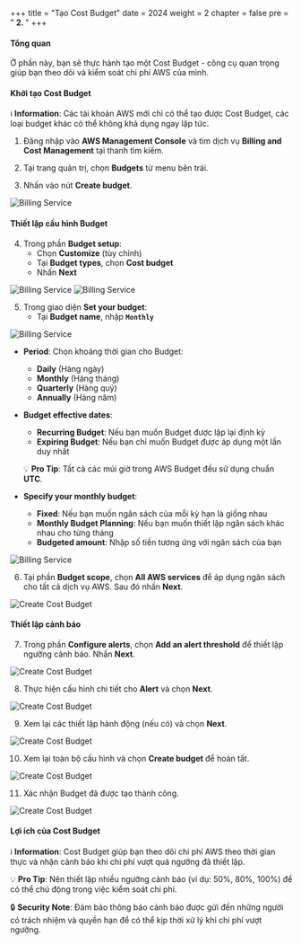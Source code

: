 +++
title = "Tạo Cost Budget"
date = 2024
weight = 2
chapter = false
pre = " <b> 2. </b> "
+++

#### Tổng quan

Ở phần này, bạn sẽ thực hành tạo một Cost Budget - công cụ quan trọng giúp bạn theo dõi và kiểm soát chi phí AWS của mình.

#### Khởi tạo Cost Budget

ℹ️ **Information**: Các tài khoản AWS mới chỉ có thể tạo được Cost Budget, các loại budget khác có thể không khả dụng ngay lập tức.

1. Đăng nhập vào **AWS Management Console** và tìm dịch vụ **Billing and Cost Management** tại thanh tìm kiếm.

2. Tại trang quản trị, chọn **Budgets** từ menu bên trái.

3. Nhấn vào nút **Create budget**.

![Billing Service](/images/2/0001.png?featherlight=false&width=90pc)

#### Thiết lập cấu hình Budget

4. Trong phần **Budget setup**:
   - Chọn **Customize** (tùy chỉnh)
   - Tại **Budget types**, chọn **Cost budget**
   - Nhấn **Next**

![Billing Service](/images/2/0002.png?featherlight=false&width=90pc)
![Billing Service](/images/2/00021.png?featherlight=false&width=90pc)

5. Trong giao diện **Set your budget**:
   - Tại **Budget name**, nhập **```Monthly```**

![Billing Service](/images/2/0003.png?featherlight=false&width=90pc)

   - **Period**: Chọn khoảng thời gian cho Budget:
     - **Daily** (Hàng ngày)
     - **Monthly** (Hàng tháng)
     - **Quarterly** (Hàng quý)
     - **Annually** (Hàng năm)
   
   - **Budget effective dates**:
     - **Recurring Budget**: Nếu bạn muốn Budget được lặp lại định kỳ
     - **Expiring Budget**: Nếu bạn chỉ muốn Budget được áp dụng một lần duy nhất
     
     💡 **Pro Tip**: Tất cả các múi giờ trong AWS Budget đều sử dụng chuẩn **UTC**.
   
   - **Specify your monthly budget**:
     - **Fixed**: Nếu bạn muốn ngân sách của mỗi kỳ hạn là giống nhau
     - **Monthly Budget Planning**: Nếu bạn muốn thiết lập ngân sách khác nhau cho từng tháng
     - **Budgeted amount**: Nhập số tiền tương ứng với ngân sách của bạn

![Billing Service](/images/2/0004.png?featherlight=false&width=90pc)

6. Tại phần **Budget scope**, chọn **All AWS services** để áp dụng ngân sách cho tất cả dịch vụ AWS. Sau đó nhấn **Next**.

![Create Cost Budget](/images/2/0005.png?featherlight=false&width=90pc)

#### Thiết lập cảnh báo

7. Trong phần **Configure alerts**, chọn **Add an alert threshold** để thiết lập ngưỡng cảnh báo. Nhấn **Next**.

![Create Cost Budget](/images/2/0006.png?featherlight=false&width=90pc)

8. Thực hiện cấu hình chi tiết cho **Alert** và chọn **Next**.

![Create Cost Budget](/images/2/0007.png?featherlight=false&width=90pc)

9. Xem lại các thiết lập hành động (nếu có) và chọn **Next**.

![Create Cost Budget](/images/2/0008.png?featherlight=false&width=90pc)

10. Xem lại toàn bộ cấu hình và chọn **Create budget** để hoàn tất.

![Create Cost Budget](/images/2/0009.png?featherlight=false&width=90pc)

11. Xác nhận Budget đã được tạo thành công.

![Create Cost Budget](/images/2/00010.png?featherlight=false&width=90pc)

#### Lợi ích của Cost Budget

ℹ️ **Information**: Cost Budget giúp bạn theo dõi chi phí AWS theo thời gian thực và nhận cảnh báo khi chi phí vượt quá ngưỡng đã thiết lập.

💡 **Pro Tip**: Nên thiết lập nhiều ngưỡng cảnh báo (ví dụ: 50%, 80%, 100%) để có thể chủ động trong việc kiểm soát chi phí.

🔒 **Security Note**: Đảm bảo thông báo cảnh báo được gửi đến những người có trách nhiệm và quyền hạn để có thể kịp thời xử lý khi chi phí vượt ngưỡng.
